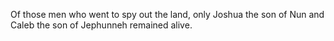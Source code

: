 Of those men who went to spy out the land, only Joshua the son of Nun and Caleb the son of Jephunneh remained alive.
